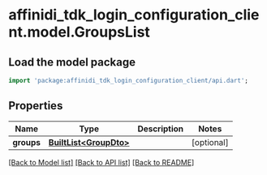 # affinidi_tdk_login_configuration_client.model.GroupsList

## Load the model package

```dart
import 'package:affinidi_tdk_login_configuration_client/api.dart';
```

## Properties

| Name       | Type                                         | Description | Notes      |
| ---------- | -------------------------------------------- | ----------- | ---------- |
| **groups** | [**BuiltList&lt;GroupDto&gt;**](GroupDto.md) |             | [optional] |

[[Back to Model list]](../README.md#documentation-for-models) [[Back to API list]](../README.md#documentation-for-api-endpoints) [[Back to README]](../README.md)

